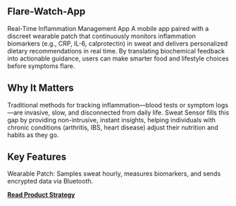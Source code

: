 ## Flare-Watch-App

Real-Time Inflammation Management App
A mobile app paired with a discreet wearable patch that continuously monitors inflammation biomarkers (e.g., CRP, IL-6, calprotectin) in sweat and delivers personalized dietary recommendations in real time. By translating biochemical feedback into actionable guidance, users can make smarter food and lifestyle choices before symptoms flare. 


## Why It Matters
Traditional methods for tracking inflammation—blood tests or symptom logs—are invasive, slow, and disconnected from daily life. Sweat Sensor fills this gap by providing non-intrusive, instant insights, helping individuals with chronic conditions (arthritis, IBS, heart disease) adjust their nutrition and habits as they go. 


## Key Features

Wearable Patch: Samples sweat hourly, measures biomarkers, and sends encrypted data via Bluetooth.

<a href= "https://github.com/Saewdeh-Habibi/Flare-Watch-App/blob/main/Flare%20Watch.%20Product%20Strategy.pdf">**Read Product Strategy**</a>

